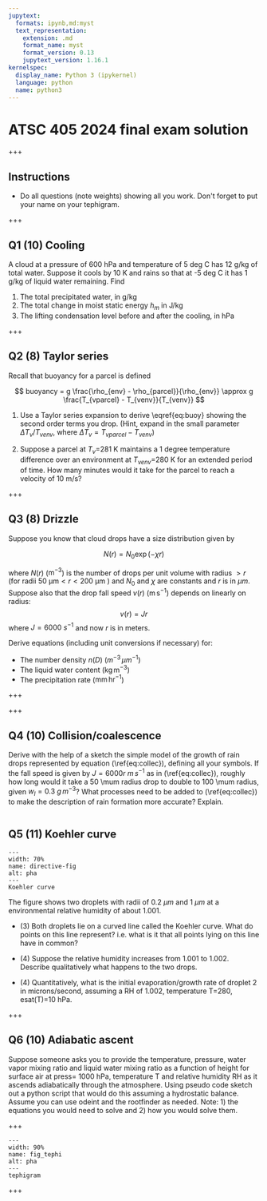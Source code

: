 ```yaml
---
jupytext:
  formats: ipynb,md:myst
  text_representation:
    extension: .md
    format_name: myst
    format_version: 0.13
    jupytext_version: 1.16.1
kernelspec:
  display_name: Python 3 (ipykernel)
  language: python
  name: python3
---
```


# ATSC 405 2024 final exam solution

+++

## Instructions 

- Do all questions (note weights) showing all you work.  Don't forget to put your name on your tephigram.

+++


## Q1 (10) Cooling 

A cloud at a pressure of 600 hPa and temperature of 5 deg C has 12 g/kg of total water.  Suppose it cools by 10 K and rains so that at -5 deg C it has 1 g/kg of liquid water remaining.  Find

1. The total precipitated water, in g/kg
2. The total change in moist static energy $h_m$ in J/kg
3. The lifting condensation level before and after the cooling, in hPa
    

+++

## Q2 (8) Taylor series

  Recall that buoyancy for a parcel is defined

$$
  buoyancy = g \frac{\rho_{env} - \rho_{parcel}}{\rho_{env}} \approx g \frac{T_{vparcel} - T_{venv}}{T_{venv}}
$$


1. Use a Taylor series expansion to derive \eqref{eq:buoy} showing the second order terms you drop.  (Hint, expand in the small parameter $\Delta T_v/T_{venv}$, where $\Delta T_v = T_{vparcel} - T_{venv}$)

2. Suppose a parcel at $T_v$=281 K maintains a 1 degree temperature difference over an environment at $T_{venv}$=280 K for an extended period of time.  How many minutes would it take for the parcel to reach a velocity of 10 m/s?

+++

## Q3  (8) Drizzle

Suppose you know that cloud drops have a size distribution given
    by 

$$
    N(r)=N_0 \exp (- \chi r)
$$

where $N(r)$ ($\mathrm m^{-3}$) is the number of drops per unit volume with radius $>
r$ (for radii $50\ \mathrm{\mu m} < r < 200\ \mathrm{\mu m}$ ) and $N_0$
and $\chi$ are constants and $r$ is in $\mu m$.  Suppose also that the drop fall speed
$v(r)\ (\mathrm{m\,s^{-1}})$ 
depends on linearly on radius:
$$
  v(r)=Jr
$$
where $J= 6000\ s^{-1}$ and now $r$ is in meters.

Derive equations (including unit conversions if necessary) for:


- The number density $n(D)$ ($m^{-3}\,\mu m^{-1}$)
- The liquid water content ($\mathrm{kg\,m^{-3}}$)
- The precipitation rate ($\mathrm{mm\,hr^{-1}}$)

+++



+++

## Q4 (10) Collision/coalescence

   Derive with the help of a sketch the simple model of the growth of rain drops represented by
   equation (\ref{eq:collec}), defining all your symbols.  If the fall speed is given by $J= 6000r \ m\,s^{-1}$ as in (\ref{eq:collec}), roughly how long would it take a 50 \mum radius drop to double to 100 \mum radius, given $w_l = 0.3\ g\,m^{-3}$?  What processes need to be added to
    (\ref{eq:collec}) to make the description of rain formation more
    accurate? Explain.

```{code-cell} ipython3

```

## Q5 (11) Koehler curve


```{figure} ./m18.png
---
width: 70%
name: directive-fig
alt: pha
---
Koehler curve
```


The figure shows two droplets with radii of 0.2 $\mu m$ and
1 $\mu m$ at a environmental relative humidity of about 1.001.

- (3) Both droplets lie on a curved line called the Koehler curve.  What
do points on this line represent?  i.e.  what is it that all points lying on
this line have in common?

- (4) Suppose the relative humidity increases from 1.001 to 1.002.  Describe
qualitatively what happens to the two drops.


- (4) Quantitatively, what is the initial evaporation/growth rate of droplet
2 in microns/second, assuming a RH of 1.002, temperature T=280, esat(T)=10 hPa.


+++

## Q6 (10) Adiabatic ascent

  Suppose someone asks you to provide the temperature, pressure, water vapor mixing ratio and liquid water mixing ratio as a function of height for surface air at press= 1000 hPa, temperature T and relative humidity RH as it ascends adiabatically through the atmosphere.  Using pseudo code sketch out a python script that would do this assuming a hydrostatic balance.  Assume you can use odeint and the rootfinder as needed.   Note:  1) the equations you would need to solve and 2) how you would solve them.

+++


```{figure} ./tephi_final_2024.jpg
---
width: 90%
name: fig_tephi
alt: pha
---
tephigram
```

+++



```{code-cell} ipython3

```
